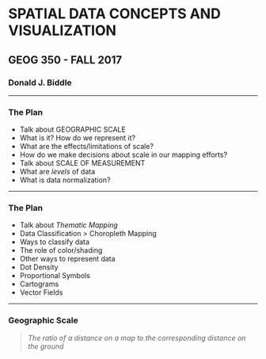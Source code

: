 # SPATIAL DATA CONCEPTS AND VISUALIZATION
## GEOG 350 - FALL 2017

### Donald J. Biddle
---
### The Plan
* Talk about GEOGRAPHIC SCALE
 * What is it? How do we represent it? 
 * What are the effects/limitations of scale?
 * How do we make decisions about scale in our mapping efforts?
* Talk about SCALE OF MEASUREMENT
 * What are *levels* of data
 * What is data normalization?
---
### The Plan
* Talk about *Thematic Mapping*
 * Data Classification > Choropleth Mapping
 * Ways to classify data
 * The role of color/shading
* Other ways to represent data
 * Dot Density
 * Proportional Symbols
 * Cartograms
 * Vector Fields
 ---
 ### Geographic Scale
 >*The ratio of a distance on a map to the corresponding distance on the ground* 
